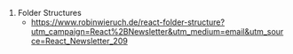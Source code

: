 1. Folder Structures
    * https://www.robinwieruch.de/react-folder-structure?utm_campaign=React%2BNewsletter&utm_medium=email&utm_source=React_Newsletter_209